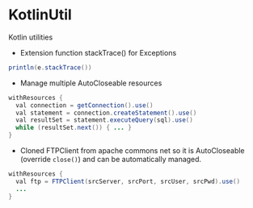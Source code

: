 # KotlinUtil

Kotlin utilities

* Extension function stackTrace() for Exceptions
```java
println(e.stackTrace())
```

* Manage multiple AutoCloseable resources 
```java
withResources {
  val connection = getConnection().use()
  val statement = connection.createStatement().use()
  val resultSet = statement.executeQuery(sql).use()
  while (resultSet.next()) { ... }
}
```

* Cloned FTPClient from apache commons net so it is AutoCloseable (override `close()`) and can be automatically managed.
```java
withResources {
  val ftp = FTPClient(srcServer, srcPort, srcUser, srcPwd).use()
  ...
}
```



